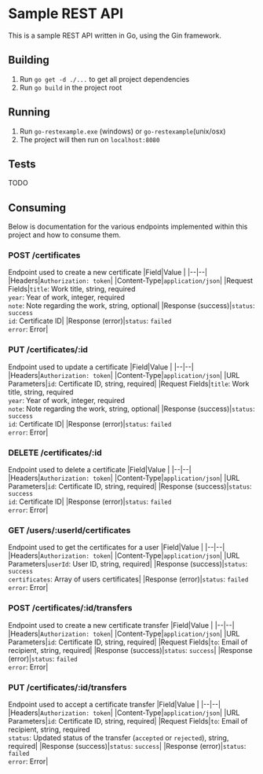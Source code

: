 # Sample REST API

This is a sample REST API written in Go, using the Gin framework.

## Building

 1. Run `go get -d ./...` to get all project dependencies
 2. Run `go build` in the project root
 
## Running
 1. Run `go-restexample.exe` (windows) or `go-restexample`(unix/osx)
 2. The project will then run on `localhost:8080`

## Tests
TODO

## Consuming
Below is documentation for the various endpoints implemented within this project and how to consume them.

### POST /certificates
Endpoint used to create a new certificate
|Field|Value  |
|--|--|
|Headers|`Authorization: token`|
|Content-Type|`application/json`|
|Request Fields|`title`: Work title, string, required<br/>`year`: Year of work, integer, required<br/>`note`: Note regarding the work, string, optional|
|Response (success)|`status`: `success`<br/>`id`: Certificate ID|
|Response (error)|`status`: `failed`<br/>`error`: Error|

### PUT /certificates/:id
Endpoint used to update a certificate
|Field|Value  |
|--|--|
|Headers|`Authorization: token`|
|Content-Type|`application/json`|
|URL Parameters|`id`: Certificate ID, string, required|
|Request Fields|`title`: Work title, string, required<br/>`year`: Year of work, integer, required<br/>`note`: Note regarding the work, string, optional|
|Response (success)|`status`: `success`<br/>`id`: Certificate ID|
|Response (error)|`status`: `failed`<br/>`error`: Error|

### DELETE /certificates/:id
Endpoint used to delete a certificate
|Field|Value  |
|--|--|
|Headers|`Authorization: token`|
|Content-Type|`application/json`|
|URL Parameters|`id`: Certificate ID, string, required|
|Response (success)|`status`: `success`<br/>`id`: Certificate ID|
|Response (error)|`status`: `failed`<br/>`error`: Error|

### GET /users/:userId/certificates
Endpoint used to get the certificates for a user
|Field|Value  |
|--|--|
|Headers|`Authorization: token`|
|Content-Type|`application/json`|
|URL Parameters|`userId`: User ID, string, required|
|Response (success)|`status`: `success`<br/>`certificates`: Array of users certificates|
|Response (error)|`status`: `failed`<br/>`error`: Error|

### POST /certificates/:id/transfers
Endpoint used to create a new certificate transfer
|Field|Value  |
|--|--|
|Headers|`Authorization: token`|
|Content-Type|`application/json`|
|URL Parameters|`id`: Certificate ID, string, required|
|Request Fields|`to`: Email of recipient, string, required|
|Response (success)|`status`: `success`|
|Response (error)|`status`: `failed`<br/>`error`: Error|

### PUT /certificates/:id/transfers
Endpoint used to accept a certificate transfer
|Field|Value  |
|--|--|
|Headers|`Authorization: token`|
|Content-Type|`application/json`|
|URL Parameters|`id`: Certificate ID, string, required|
|Request Fields|`to`: Email of recipient, string, required<br/>`status`: Updated status of the transfer (`accepted` or `rejected`), string, required|
|Response (success)|`status`: `success`|
|Response (error)|`status`: `failed`<br/>`error`: Error|